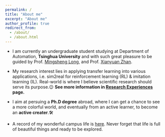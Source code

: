 ```yaml
---
permalink: /
title: "About me"
excerpt: "About me"
author_profile: true
redirect_from: 
  - /about/
  - /about.html
---
```

* I am currently an undergraduate student studying at Department of Automation, **Tsinghua University** and with such  great  pleasure to be guided by Prof. [Mingsheng Long](http://ise.thss.tsinghua.edu.cn/~mlong/), and Prof. [Xianyuan Zhan](http://zhanxianyuan.xyz/).

* My research interest lies in applying transfer learning into various applications, i.e. sim2real for reinforcement learning (RL) & imitation learning (IL). Real-world is where I believe scientific research should serve its purpose.😉 **See more information in [Research Experiences](https://evieq01.github.io/evieqiu.github.io/experiences/) page.**

* I aim at persuing a **Ph.D degree** abroad, where I can get a chance to see a more colorful world, and eventually  from an active learner, to become an **active creater**.🛠

* A record of my wonderful campus life is [here](https://evieq01.github.io/evieqiu.github.io/life/). Never forget that life is full of beautiful things and ready to be explored.

